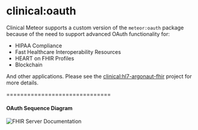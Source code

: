 # clinical:oauth  

Clinical Meteor supports a custom version of the `meteor:oauth` package because of the need to support advanced OAuth functionality for:  

- HIPAA Compliance  
- Fast Healthcare Interoperability Resources  
- HEART on FHIR Profiles  
- Blockchain  

And other applications.  Please see the [clinical:hl7-argonaut-fhir](https://github.com/clinical-meteor/hl7-argonaut-fhir) project for more details.  

==============================
#### OAuth Sequence Diagram  

![FHIR Server Documentation](https://raw.githubusercontent.com/prime-8-consulting/meteor-oauth2/master/documentation/OAuthWebSequenceWithConfig.png)  

